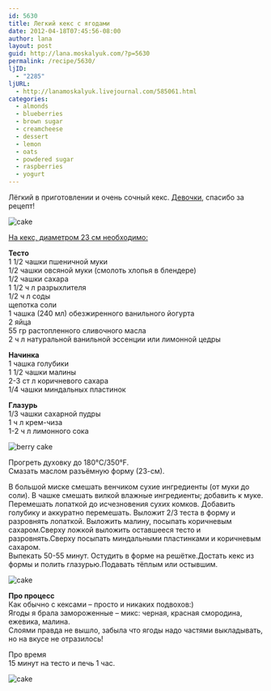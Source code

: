 ```yaml
---
id: 5630
title: Легкий кекс с ягодами
date: 2012-04-18T07:45:56-08:00
author: lana
layout: post
guid: http://lana.moskalyuk.com/?p=5630
permalink: /recipe/5630/
ljID:
  - "2285"
ljURL:
  - http://lanamoskalyuk.livejournal.com/585061.html
categories:
  - almonds
  - blueberries
  - brown sugar
  - creamcheese
  - dessert
  - lemon
  - oats
  - powdered sugar
  - raspberries
  - yogurt
---
```

Лёгкий в приготовлении и очень сочный кекс. [Девочки](http://ginger-blonde.livejournal.com/54641.html?view=3023729#t3023729), спасибо за рецепт!

![cake](http://farm8.staticflickr.com/7077/7089472507_db9637f403_z.jpg) 

[На кекс, диаметром 23 см необходимо:](http://ginger-blonde.livejournal.com/54641.html?view=3023729#t3023729)

**Тесто**  
1 1/2 чашки пшеничной муки  
1/2 чашки овсяной муки (смолоть хлопья в блендере)  
1/2 чашки сахара  
1 1/2 ч л разрыхлителя  
1/2 ч л соды  
щепотка соли  
1 чашка (240 мл) обезжиренного ванильного йогурта  
2 яйца  
55 гр растопленного сливочного масла  
2 ч л натуральной ванильной эссенции или лимонной цедры

**Начинка**  
1 чашка голубики  
1 1/2 чашки малины  
2-3 ст л коричневого сахара  
1/4 чашки миндальных пластинок

**Глазурь**  
1/3 чашки сахарной пудры  
1 ч л крем-чиза  
1-2 ч л лимонного сока

![berry cake](http://farm6.staticflickr.com/5316/7089473119_6d6cbd8875_z.jpg) 

Прогреть духовку до 180°C/350°F.  
Смазать маслом разъёмную форму (23-см).

В большой миске смешать венчиком сухие ингредиенты (от муки до соли). В чашке смешать вилкой влажные ингредиенты; добавить к муке. Перемешать лопаткой до исчезновения сухих комков. Добавить голубику и аккуратно перемешать. Выложит 2/3 теста в форму и разровнять лопаткой. Выложить малину, посыпать коричневым сахаром.Сверху ложкой выложить оставшееся тесто и разровнять.Сверху посыпать миндальными пластинками и коричневым сахаром.  
Выпекать 50-55 минут. Остудить в форме на решётке.Достать кекс из формы и полить глазурью.Подавать тёплым или остывшим.

![cake](http://farm6.staticflickr.com/5467/6943404624_2f76f6e1cb_z.jpg) 

**Про процесс**  
Как обычно с кексами &#8211; просто и никаких подвохов:)  
Ягоды я брала замороженные &#8211; микс: черная, красная смородина, ежевика, малина.  
Слоями правда не вышло, забыла что ягоды надо частями выкладывать, но на вкусе не отразилось!

Про время  
15 минут на тесто и печь 1 час.

![cake](http://farm6.staticflickr.com/5449/6943403490_930a27fc55_z.jpg)